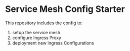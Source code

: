 # Service Mesh Config  Starter

This repository includes the config to:

1. setup the service mesh
2. configure Ingress Proxy 
3. deployment new Ingress Configurations 